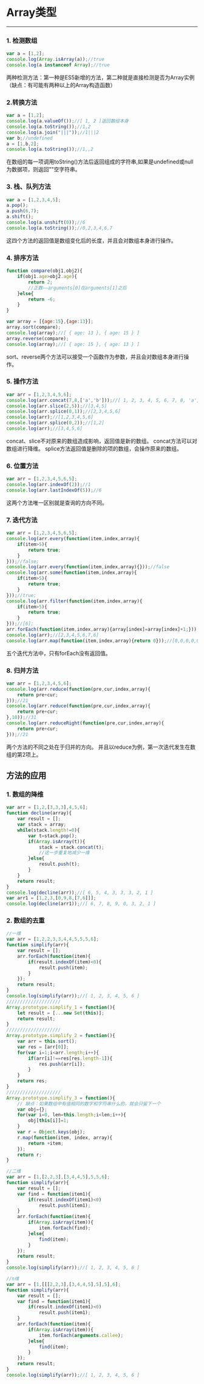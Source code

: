 ﻿# Array类型
-------------------
### 1. 检测数组
```javascript
var a = [1,2];
console.log(Array.isArray(a));//true
console.log(a instanceof Array);//true
```
两种检测方法：第一种是ES5新增的方法，第二种就是直接检测是否为Array实例（缺点：有可能有两种以上的Array构造函数）
### 2.转换方法
```javascript
var a = [1,2];
console.log(a.valueOf());//[ 1, 2 ]返回数组本身
console.log(a.toString());//1,2
console.log(a.join("|||"));//1|||2
var b;//undefined
a = [1,b,2];
console.log(a.toString());//1,,2
```
在数组的每一项调用toString()方法后返回组成的字符串,如果是undefined或null为数据项，则返回""空字符串。
### 3. 栈、队列方法
```javascript
var a = [1,2,3,4,5];
a.pop();
a.push(6,7);
a.shift();
console.log(a.unshift(0));//6
console.log(a.toString());//0,2,3,4,6,7
```
这四个方法的返回值是数组变化后的长度，并且会对数组本身进行操作。
### 4. 排序方法
```javascript
function compare(obj1,obj2){
	if(obj1.age>obj2.age){
		return 2;
		//正数——arguments[0]在arguments[1]之后
	}else{
		return -6;
	}
}

var array = [{age:15},{age:13}];
array.sort(compare);
console.log(array);//[ { age: 13 }, { age: 15 } ]
array.reverse(compare);
console.log(array);//[ { age: 15 }, { age: 13 } ]
```
sort、reverse两个方法可以接受一个函数作为参数，并且会对数组本身进行操作。
### 5. 操作方法
```javascript
var arr = [1,2,3,4,5,6];
console.log(arr.concat(7,8,['a','b']));//[ 1, 2, 3, 4, 5, 6, 7, 8, 'a', 'b' ]
console.log(arr.slice(2,5));//[3,4,5]
console.log(arr.splice(0,1));//[2,3,4,5,6]
console.log(arr);//[1,2,3,4,5,6]
console.log(arr.splice(0,2));//[1,2]
console.log(arr);//[3,4,5,6]
```
concat、slice不对原来的数组造成影响，返回值是新的数组。
concat方法可以对数组进行降维。
splice方法返回值是删除的项的数组，会操作原来的数组。
### 6. 位置方法
```javascript
var arr = [1,2,3,4,5,6,5];
console.log(arr.indexOf(2));//1
console.log(arr.lastIndexOf(5));//6
```
这两个方法唯一区别就是查询的方向不同。
### 7. 迭代方法
```javascript
var arr = [1,2,3,4,5,6,5];
console.log(arr.every(function(item,index,array){
    if(item>5){
        return true;
    }
}));//false;
console.log(arr.every(function(item,index,array){}));//false
console.log(arr.some(function(item,index,array){
    if(item>5){
        return true;
    }
}));//true;
console.log(arr.filter(function(item,index,array){
    if(item>5){
        return true;
    }
}));//[6];
arr.forEach(function(item,index,array){array[index]=array[index]+1;}));
console.log(arr);//[2,3,4,5,6,7,6]
console.log(arr.map(function(item,index,array){return 0}));//[0,0,0,0,0,0,0]
```
五个迭代方法中，只有forEach没有返回值。
### 8. 归并方法
```javascript
var arr = [1,2,3,4,5,6];
console.log(arr.reduce(function(pre,cur,index,array){
    return pre+cur;
}));//21
console.log(arr.reduce(function(pre,cur,index,array){
    return pre+cur;
},10));//31
console.log(arr.reduceRight(function(pre,cur,index,array){
    return pre+cur;
}));//21
```
两个方法的不同之处在于归并的方向。
并且以reduce为例，第一次迭代发生在数组的第2项上。

## 方法的应用
### 1. 数组的降维
```javascript
var arr = [1,2,[3,3,3],4,5,6];
function decline(array){
	var result = [];
	var stack = array;
    while(stack.length!=0){
    	var t=stack.pop();
    	if(Array.isArray(t)){
    		stack = stack.concat(t);
    		//这一步重复地减少一维
    	}else{
    		result.push(t);
    	}
    }
    return result;
}
console.log(decline(arr));//[ 6, 5, 4, 3, 3, 3, 2, 1 ]
var arr1 = [1,2,3,[0,9,8,[7,6]]];
console.log(decline(arr1));//[ 6, 7, 8, 9, 0, 3, 2, 1 ]
```
### 2. 数组的去重
```javascript
//一维
var arr = [1,2,2,3,3,4,4,5,5,5,6];
function simplify(arr){
    var result = [];
    arr.forEach(function(item){
        if(result.indexOf(item)<0){
            result.push(item);
        }
    });
    return result;
}
console.log(simplify(arr));//[ 1, 2, 3, 4, 5, 6 ]
////////////////////
Array.prototype.simplify_1 = function(){
	let result = [...new Set(this)];
	return result;
}
////////////////////
Array.prototype.simplify_2 = function(){
	var arr = this.sort();
	var res = [arr[0]];
	for(var i=1;i<arr.length;i++){
		if(arr[i]!==res[res.length-1]){
			res.push(arr[i]);
		}
	}
	return res;
}
////////////////////
Array.prototype.simplify_3 = function(){
	// 缺点：如果数组中有值相同的数字和字符串什么的，就会只留下一个
	var obj={};
	for(var i=0, len=this.length;i<len;i++){
		obj[this[i]]=1;
	}
	var r = Object.keys(obj);
	r.map(function(item, index, array){
		return +item;
	});
	return r;
}

```

```javascript
//二维
var arr = [1,[2,2,3],[3,4,4,5],5,5,6];
function simplify(arr){
    var result = [];
    var find = function(item1){
        if(result.indexOf(item1)<0)
            result.push(item1);
    }
    arr.forEach(function(item){
        if(Array.isArray(item)){
            item.forEach(find);
        }else{
            find(item);
        }
    });
    return result;
}
console.log(simplify(arr));//[ 1, 2, 3, 4, 5, 6 ]
```

```javascript
//n维
var arr = [1,[[[2,2,3],[3,4,4,5],5],5],6];
function simplify(arr){
    var result = [];
    var find = function(item1){
        if(result.indexOf(item1)<0)
            result.push(item1);
    }
    arr.forEach(function(item){
        if(Array.isArray(item)){
            item.forEach(arguments.callee);
        }else{
            find(item);
        }
    });
    return result;
}
console.log(simplify(arr));//[ 1, 2, 3, 4, 5, 6 ]
```
